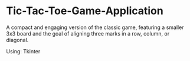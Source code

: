 # Tic-Tac-Toe-Game-Application
A compact and engaging version of the classic game, featuring a smaller 3x3 board and the goal of aligning three marks in a row, column, or diagonal.

Using: Tkinter
